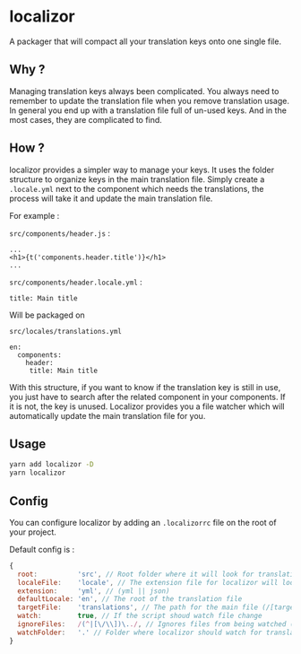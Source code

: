 localizor
======
A packager that will compact all your translation keys onto one single file.

Why ?
-----
Managing translation keys always been complicated. You always need to remember to update the translation file when you remove translation usage. In general you end up with a translation file full of un-used keys. And in the most cases, they are complicated to find.

How ?
-----

localizor provides a simpler way to manage your keys. It uses the folder structure to organize keys in the main translation file. Simply create a `.locale.yml` next to the component which needs the translations, the process will take it and update the main translation file.

For example :

`src/components/header.js` :
```
...
<h1>{t('components.header.title')}</h1>
...
```
`src/components/header.locale.yml` :

``
title: Main title
``

Will be packaged on 

`src/locales/translations.yml`

```
en:
  components:
    header:
     title: Main title
```

With this structure, if you want to know if the translation key is still in use, you just have to search after the related component in your components. If it is not, the key is unused.
Localizor provides you a file watcher which will automatically update the main translation file for you.

Usage
-----
```sh
yarn add localizor -D
yarn localizor
```

Config
-----
You can configure localizor by adding an `.localizorrc` file on the root of your project.

Default config is :
```js
{
  root:          'src', // Root folder where it will look for translation files
  localeFile:    'locale', // The extension file for localizor will look (*.[localeFile].[extension], in this example *.locale.yml) 
  extension:     'yml', // (yml || json)
  defaultLocale: 'en', // The root of the translation file 
  targetFile:    'translations', // The path for the main file (/[targetFile].[extension], in this example ./translations.yml)
  watch:         true, // If the script shoud watch file change
  ignoreFiles:   /(^|[\/\\])\../, // Ignores files from being watched ( config here https://github.com/paulmillr/chokidar) 
  watchFolder:   '.' // Folder where localizor should watch for translation files
}
```
